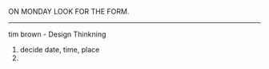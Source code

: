 ON MONDAY LOOK FOR THE FORM.

---


tim brown - Design Thinkning

1. decide date, time, place 
2. 

